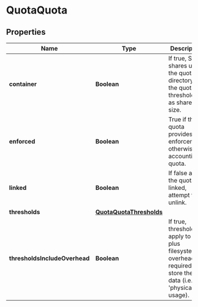 
# QuotaQuota

## Properties
Name | Type | Description | Notes
------------ | ------------- | ------------- | -------------
**container** | **Boolean** | If true, SMB shares using the quota directory see the quota thresholds as share size. |  [optional]
**enforced** | **Boolean** | True if the quota provides enforcement, otherwise a accounting quota. |  [optional]
**linked** | **Boolean** | If false and the quota is linked, attempt to unlink. |  [optional]
**thresholds** | [**QuotaQuotaThresholds**](QuotaQuotaThresholds.md) |  |  [optional]
**thresholdsIncludeOverhead** | **Boolean** | If true, thresholds apply to data plus filesystem overhead required to store the data (i.e. &#39;physical&#39; usage). |  [optional]




